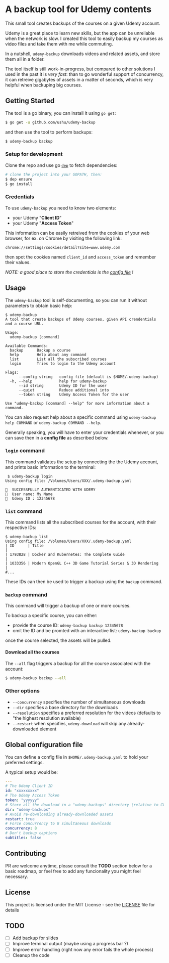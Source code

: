 # A backup tool for Udemy contents

This small tool creates backups of the courses on a given Udemy account.

Udemy is a great place to learn new skills, but the app can be unreliable when the network is slow. I created this tool to easily backup my courses as video files and take them with me while commuting.

In a nutshell, `udemy-backup` downloads videos and related assets, and store them all in a folder.

The tool itself is still work-in-progress, but compared to other solutions I used in the past it is _very fast_: than to go wonderful support of concurrency, it can retreive gigabytes of assets in a matter of seconds, which is very helpful when backuping big courses.

## Getting Started

The tool is a go binary, you can install it using `go get`:

```sh
$ go get -u github.com/ushu/udemy-backup
```

and then use the tool to perform backups:

```sh
$ udemy-backup backup
```

### Setup for development

Clone the repo and use go [`dep`](https://github.com/golang/dep) to fetch dependencies:

```sh
# clone the project into your GOPATH, then:
$ dep ensure
$ go install
```

### Credentials

To use `udemy-backup` you need to know two elements:

- your Udemy "**Client ID**"
- your Udemy "**Access Token**"

This information can be easily retreived from the cookies of your web browser, for ex. on Chrome by visiting the following link:

    chrome://settings/cookies/detail?site=www.udemy.com

then spot the cookies named `client_id` and `access_token` and remember their values.

_NOTE: a good place to store the credentials is the [config file](#global-configuration-file) !_

## Usage

The `udemy-backup` tool is self-documenting, so you can run it without parameters to obtain basic help:

```
$ udemy-backup 
A tool that create backups of Udemy courses, given API crendentials and a course URL.

Usage:
  udemy-backup [command]

Available Commands:
  backup      Backup a course
  help        Help about any command
  list        List all the subscribed courses
  login       Tries to login to the Udemy account

Flags:
      --config string   config file (default is $HOME/.udemy-backup)
  -h, --help            help for udemy-backup
      --id string       Udemy ID for the user
      --quiet           Reduce additional into
      --token string    Udemy Access Token for the user

Use "udemy-backup [command] --help" for more information about a command.
```

You can also request help about a specific command using `udemy-backup help COMMAND` or `udemy-backup COMMAND --help`.

Generally speaking, you will have to enter your credentials whenever, or you can save then in a **config file** as described below.

### `login` command

This command validates the setup by connecting the the Udemy account, and prints basic information to the terminal:

```
 $ udemy-backup login
Using config file: /Volumes/Users/XXX/.udemy-backup.yaml

🍾  SUCCESSFULLY AUTHENTICATED WITH UDEMY
🍾  User name: My Name
🍾  Udemy ID : 12345678
```

### `list` command

This command lists all the subscribed courses for the account, with their respective IDs:

```
$ udemy-backup list
Using config file: /Volumes/Users/XXX/.udemy-backup.yaml
| ID      | Title                                                        |
| 1793828 | Docker and Kubernetes: The Complete Guide                    |
| 1033356 | Modern OpenGL C++ 3D Game Tutorial Series & 3D Rendering     |
#...
```

These IDs can then be used to trigger a backup using the `backup` command.

### `backup` command

This command will trigger a backup of one or more courses.

To backup a specific course, you can either:

- provide the course ID: `udemy-backup backup 12345678`
- omit the ID and be promted with an interactive list: `udemy-backup backup`

once the course selected, the assets will be pulled.

#### Download all the courses

The `--all` flag triggers a backup for all the course associated with the account:

```sh
$ udemy-backup backup --all
```

### Other options

- `--concurrency` specifies the number of simultaneous downloads
- `--dir` specifies a base directory for the downloads
- `--resolution` specifies a preferred resolution for the videos (defaults to "the highest resolution available)
- `--restart` when specifies, `udemy-download` will skip any already-downloaded element

## Global configuration file

You can define a config file in `$HOME/.udemy-backup.yaml` to hold your preferred settings.

A typical setup would be:

```yaml
---
# The Udemy Client ID
id: "xxxxxxxxx"
# The Udemy Access Token
token: "yyyyyy"
# Store all the download in a "udemy-backups" directory (relative to CWD)
dir: "udemy-backups"
# Avoid re-downloading already-downloaded assets
restart: true
# Force concurrency to 8 simultaneous downloads
concurrency: 8
# Don't backup captions
subtitles: false
```

## Contributing

PR are welcome anytime, please consult the **TODO** section below for a basic roadmap, or feel free to add any funcionality you might feel necessary.

## License

This project is licensed under the MIT License - see the [LICENSE](LICENSE) file for details

## TODO

* [ ] Add backup for slides
* [ ] Improve terminal output (maybe using a progress bar ?)
* [ ] Improve error handling (right now any error fails the whole process)
* [ ] Cleanup the code
